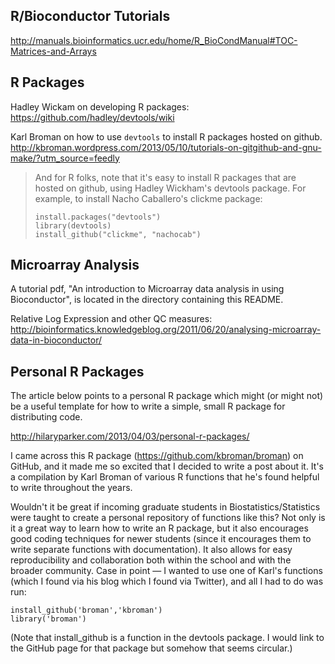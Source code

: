 

## R/Bioconductor Tutorials

http://manuals.bioinformatics.ucr.edu/home/R_BioCondManual#TOC-Matrices-and-Arrays

## R Packages


Hadley Wickam on developing R packages:
https://github.com/hadley/devtools/wiki


Karl Broman on how to use `devtools` to install R packages hosted on github.
http://kbroman.wordpress.com/2013/05/10/tutorials-on-gitgithub-and-gnu-make/?utm_source=feedly

> And for R folks, note that it's easy to install R packages that are hosted on
> github, using Hadley Wickham's devtools package. For example, to install Nacho
> Caballero's clickme package:
> 
>     install.packages("devtools")
>     library(devtools)
>     install_github("clickme", "nachocab")


## Microarray Analysis

A tutorial pdf, "An introduction to Microarray data analysis in using
Bioconductor", is located in the directory containing this README.

Relative Log Expression and other QC measures:
http://bioinformatics.knowledgeblog.org/2011/06/20/analysing-microarray-data-in-bioconductor/



## Personal R Packages

The article below points to a personal R package which might (or might not) be
a useful template for how to write a simple, small R package for distributing
code.

http://hilaryparker.com/2013/04/03/personal-r-packages/

I came across this R package (https://github.com/kbroman/broman) on GitHub, and it made me so excited that I
decided to write a post about it. It's a compilation by Karl Broman of various
R functions that he's found helpful to write throughout the years.

Wouldn't it be great if incoming graduate students in Biostatistics/Statistics
were taught to create a personal repository of functions like this? Not only is
it a great way to learn how to write an R package, but it also encourages good
coding techniques for newer students (since it encourages them to write
separate functions with documentation). It also allows for easy reproducibility
and collaboration both within the school and with the broader community. Case
in point — I wanted to use one of Karl's functions (which I found via his blog
which I found via Twitter), and all I had to do was run:

    install_github('broman','kbroman')
    library('broman')

(Note that install_github is a function in the devtools package. I would link
to the GitHub page for that package but somehow that seems circular.)

